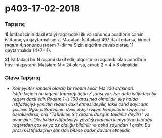 # p403-17-02-2018

### Tapşırıq 
**1)** İstifadəçinin daxil etdiyi rəqəmdəki ilk və sonuncu ədədlərin cəmini istifadəçiyə qaytarmalısınız. Məsələn:
İstifadəçi 497 daxil edərsə, birinci rəqəm 4, sonuncu rəqəm 7-dir və Sizin alqoritm cavab olaraq 11 qaytarmalıdır (4+7=11).

**2)** İstifadəçi bir N rəqəmi daxil edir, alqoritm o rəqəmdə olan ədədlərin hasilini qaytarır. Məsələn: N = 24 olarsa, cavab 2 \* 4 = 8 olmalıdır.

### Əlavə Tapşırıq
- *Kompyuter random olaraq bir rəqəm seçir 1-lə 100 arasında. İstifadəçinin bu rəqəmi tapmağı üçün 7 şansı var. Hər dəfə istifadəçi bir rəqəm daxil edir. Rəqəm 1-lə 100 arasında olmalıdır, əks halda istifadəçiyə yenidən rəqəm daxil etməsi deyilir, lakin cəhd sayından çıxılmır. Əgər istifadəçinin daxil etdiyi rəqəm komputerin rəqəminə bərabərdirsə, ona "Təbriklər! Siz rəqəmi düzgün tapdınız deyilir!" və oyun bitir. Əks halda istifadəçiyə yazdığı rəqəmin komyuterin tutduğu rəqəmdən çox və ya az olduğu bildirilir və cəhd sayından 1 çıxılır. Bu proses istifadəçinin şansları bitənə qədər davam etməlidir.*
